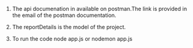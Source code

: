 1. The api documenation in available on postman.The link is provided in the email of the postman documentation.

2. The reportDetails is the model of the project.

3. To run the code node app.js or nodemon app.js
